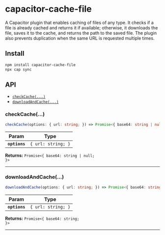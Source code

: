 # capacitor-cache-file

A Capacitor plugin that enables caching of files of any type. It checks if a file is already cached and returns it if available; otherwise, it downloads the file, saves it to the cache, and returns the path to the saved file. The plugin also prevents duplication when the same URL is requested multiple times.

## Install

```bash
npm install capacitor-cache-file
npx cap sync
```

## API

<docgen-index>

* [`checkCache(...)`](#checkcache)
* [`downloadAndCache(...)`](#downloadandcache)

</docgen-index>

<docgen-api>
<!--Update the source file JSDoc comments and rerun docgen to update the docs below-->

### checkCache(...)

```typescript
checkCache(options: { url: string; }) => Promise<{ base64: string | null; }>
```

| Param         | Type                          |
| ------------- | ----------------------------- |
| **`options`** | <code>{ url: string; }</code> |

**Returns:** <code>Promise&lt;{ base64: string | null; }&gt;</code>

--------------------


### downloadAndCache(...)

```typescript
downloadAndCache(options: { url: string; }) => Promise<{ base64: string; }>
```

| Param         | Type                          |
| ------------- | ----------------------------- |
| **`options`** | <code>{ url: string; }</code> |

**Returns:** <code>Promise&lt;{ base64: string; }&gt;</code>

--------------------

</docgen-api>

